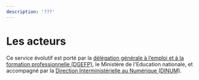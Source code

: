```yaml
---
description: '???'
---
```


# Les acteurs

Ce service évolutif est porté par  la [délégation générale à l’emploi et à la formation professionnelle \(DGEFP\)](https://travail-emploi.gouv.fr/ministere/organisation/organisation-des-directions-et-services/article/organisation-de-la-delegation-generale-a-l-emploi-et-a-la-formation), le Ministère de l'Education nationale,  et accompagné par la [Direction Interministérielle au Numérique \(DINUM\)](https://www.numerique.gouv.fr/). 

